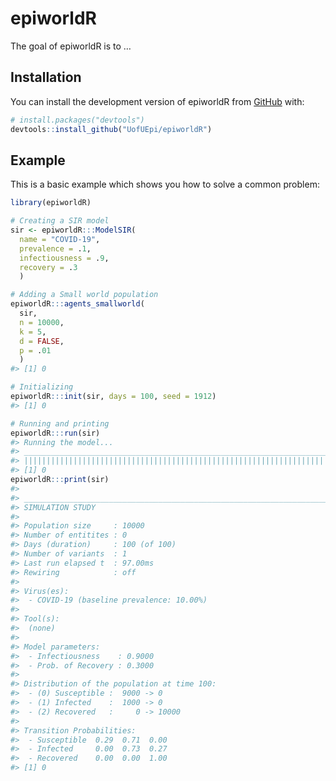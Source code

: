 
<!-- README.md is generated from README.Rmd. Please edit that file -->

# epiworldR

<!-- badges: start -->
<!-- badges: end -->

The goal of epiworldR is to …

## Installation

You can install the development version of epiworldR from
[GitHub](https://github.com/) with:

``` r
# install.packages("devtools")
devtools::install_github("UofUEpi/epiworldR")
```

## Example

This is a basic example which shows you how to solve a common problem:

``` r
library(epiworldR)

# Creating a SIR model
sir <- epiworldR:::ModelSIR(
  name = "COVID-19",
  prevalence = .1,
  infectiousness = .9,
  recovery = .3
  )

# Adding a Small world population 
epiworldR:::agents_smallworld(
  sir,
  n = 10000,
  k = 5,
  d = FALSE,
  p = .01
  )
#> [1] 0

# Initializing 
epiworldR:::init(sir, days = 100, seed = 1912)
#> [1] 0

# Running and printing
epiworldR:::run(sir)
#> Running the model...
#> _________________________________________________________________________
#> ||||||||||||||||||||||||||||||||||||||||||||||||||||||||||||||||||||||||| done.
#> [1] 0
epiworldR:::print(sir)
#> 
#> ________________________________________________________________________________
#> SIMULATION STUDY
#> 
#> Population size     : 10000
#> Number of entitites : 0
#> Days (duration)     : 100 (of 100)
#> Number of variants  : 1
#> Last run elapsed t  : 97.00ms
#> Rewiring            : off
#> 
#> Virus(es):
#>  - COVID-19 (baseline prevalence: 10.00%)
#> 
#> Tool(s):
#>  (none)
#> 
#> Model parameters:
#>  - Infectiousness    : 0.9000
#>  - Prob. of Recovery : 0.3000
#> 
#> Distribution of the population at time 100:
#>  - (0) Susceptible :  9000 -> 0
#>  - (1) Infected    :  1000 -> 0
#>  - (2) Recovered   :     0 -> 10000
#> 
#> Transition Probabilities:
#>  - Susceptible  0.29  0.71  0.00
#>  - Infected     0.00  0.73  0.27
#>  - Recovered    0.00  0.00  1.00
#> [1] 0
```
